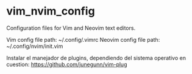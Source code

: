 # vim_nvim_config
Configuration files for Vim and Neovim text editors.

Vim config file path: ~/.config/.vimrc
Neovim config file path: ~/.config/nvim/init.vim

Instalar el manejador de plugins, dependiendo del sistema operativo en cuestion:
https://github.com/junegunn/vim-plug
